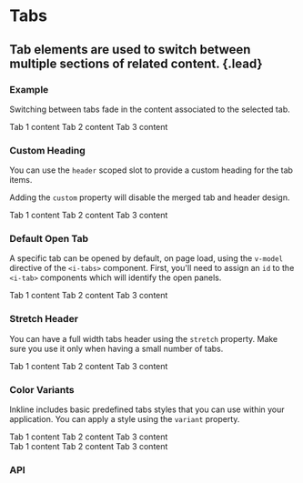 # Tabs
## Tab elements are used to switch between multiple sections of related content. {.lead}

### Example
Switching between tabs fade in the content associated to the selected tab. 

<i-code-preview title="Tabs Example">

<i-tabs>
    <i-tab title="Tab 1">
        Tab 1 content
    </i-tab>
    <i-tab title="Tab 2">
        Tab 2 content
    </i-tab>
    <i-tab title="Tab 3">
        Tab 3 content
    </i-tab>
</i-tabs>

<template slot="html">

~~~html
<i-tabs>
    <i-tab title="Tab 1">
        Tab 1 content
    </i-tab>
    <i-tab title="Tab 2">
        Tab 2 content
    </i-tab>
    <i-tab title="Tab 3">
        Tab 3 content
    </i-tab>
</i-tabs>
~~~

</template>
</i-code-preview>

### Custom Heading
You can use the `header` scoped slot to provide a custom heading for the tab items. 

<i-alert variant="info" class="-code _margin-bottom-1">
    <template slot="icon"><i-icon icon="info" class="h4"></i-icon></template>
    <p>Adding the <code>custom</code> property will disable the merged tab and header design.</p>
</i-alert>

<i-code-preview title="Custom Tabs Heading">

<i-tabs custom>
    <template v-slot:header="{ tabs, active, setActive }">
        <ul class="list -inline">
            <li v-for="tab in tabs" :key="tab.id">
                <i-button :active="tab.id === active" @click="setActive(tab)" class="_margin-bottom-0">
                    {{ tab.title }}
                </i-button>
            </li>
        </ul>
    </template>
    <i-tab title="Tab 1">
        Tab 1 content
    </i-tab>
    <i-tab title="Tab 2">
        Tab 2 content
    </i-tab>
    <i-tab title="Tab 3">
        Tab 3 content
    </i-tab>
</i-tabs>

<template slot="html" v-pre>

~~~html
<i-tabs custom>
    <template v-slot:header="{ tabs, active, setActive }">
        <ul class="list -inline">
            <li v-for="tab in tabs" :key="tab.id">
                <i-button :active="tab.id === active" @click="setActive(tab)">
                    {{ tab.title }}
                </i-button>
            </li>
        </ul>
    </template>
    <i-tab title="Tab 1">
        Tab 1 content
    </i-tab>
    <i-tab title="Tab 2">
        Tab 2 content
    </i-tab>
    <i-tab title="Tab 3">
        Tab 3 content
    </i-tab>
</i-tabs>
~~~

</template>
</i-code-preview>

### Default Open Tab
A specific tab can be opened by default, on page load, using the `v-model` directive of the `<i-tabs>` component. First, you'll need to assign an `id` to the `<i-tab>` components which will identify the open panels.
 
 <i-code-preview title="Default Open Tab">

<i-tabs v-model="active">
    <i-tab id="tab-1" title="Tab 1">
        Tab 1 content
    </i-tab>
    <i-tab id="tab-2" title="Tab 2">
        Tab 2 content
    </i-tab>
    <i-tab id="tab-3" title="Tab 3">
        Tab 3 content
    </i-tab>
</i-tabs>

<template slot="html">

~~~html
<i-tabs v-model="active">
    <i-tab id="panel-1">
        <template slot="title">Tab 1</template>
        Tab 1 content
    </i-tab>
    <i-tab id="panel-2">
        <template slot="title">Tab 2</template>
        Tab 2 content
    </i-tab>
    <i-tab id="panel-3">
        <template slot="title">Tab 3</template>
        Tab 3 content
    </i-tab>
</i-tabs>
~~~

</template>
<template slot="js">

~~~js
export default {
    data () {
        return {
            active: ['tab-2']
        };
    }
}
~~~

</template>
</i-code-preview>

### Stretch Header
You can have a full width tabs header using the `stretch` property. Make sure you use it only when having a small number of tabs.

<i-code-preview title="Stretch Tabs Header Example">

<i-tabs stretch>
    <i-tab title="Tab 1">
        Tab 1 content
    </i-tab>
    <i-tab title="Tab 2">
        Tab 2 content
    </i-tab>
    <i-tab title="Tab 3">
        Tab 3 content
    </i-tab>
</i-tabs>

<template slot="html">

~~~html
<i-tabs stretch>
    <i-tab title="Tab 1">
        Tab 1 content
    </i-tab>
    <i-tab title="Tab 2">
        Tab 2 content
    </i-tab>
    <i-tab title="Tab 3">
        Tab 3 content
    </i-tab>
</i-tabs>
~~~

</template>
</i-code-preview>


### Color Variants
Inkline includes basic predefined tabs styles that you can use within your application. You can apply a style using the `variant` property.

<i-code-preview title="Tab Variants">

<i-tabs variant="light">
    <i-tab title="Tab 1">
        Tab 1 content
    </i-tab>
    <i-tab title="Tab 2">
        Tab 2 content
    </i-tab>
    <i-tab title="Tab 3">
        Tab 3 content
    </i-tab>
</i-tabs>

<div class="_margin-top-1">
    <i-tabs variant="dark">
        <i-tab title="Tab 1">
            Tab 1 content
        </i-tab>
        <i-tab title="Tab 2">
            Tab 2 content
        </i-tab>
        <i-tab title="Tab 3">
            Tab 3 content
        </i-tab>
    </i-tabs>
</div>

<template slot="html">

~~~html
<i-tabs variant="light">
    <i-tab title="Tab 1">
        Tab 1 content
    </i-tab>
    <i-tab title="Tab 2">
        Tab 2 content
    </i-tab>
    <i-tab title="Tab 3">
        Tab 3 content
    </i-tab>
</i-tabs>
~~~

~~~html
<i-tabs variant="dark">
    <i-tab title="Tab 1">
        Tab 1 content
    </i-tab>
    <i-tab title="Tab 2">
        Tab 2 content
    </i-tab>
    <i-tab title="Tab 3">
        Tab 3 content
    </i-tab>
</i-tabs>
~~~

~~~html
<i-tabs variant="unstyled">
    <i-tab title="Tab 1">
        Tab 1 content
    </i-tab>
    <i-tab title="Tab 2">
        Tab 2 content
    </i-tab>
    <i-tab title="Tab 3">
        Tab 3 content
    </i-tab>
</i-tabs>
~~~
</template>
</i-code-preview>


### API

<i-api-preview title="Tabs API" markup="i-tabs" expanded link="https://github.com/inkline/inkline/tree/master/packages/inkline/src/components/Tabs">
    <template slot="props">
        <i-table bordered responsive>
            <thead>
                <tr>
                    <th>Property</th>
                    <th>Description</th>
                    <th>Type</th>
                    <th>Accepted</th>
                    <th>Default</th>
                </tr>
            </thead>
            <tbody>
                <tr>
                    <td>custom</td>
                    <td>Sets the tabs to have a custom design.</td>
                    <td><code>Boolean</code></td>
                    <td><code>true</code>, <code>false</code></td>
                    <td><code>false</code></td>
                </tr>
                <tr>
                    <td>stretch</td>
                    <td>Sets the tabs header to be stretched across the whole tabs body width.</td>
                    <td><code>Boolean</code></td>
                    <td><code>true</code>, <code>false</code></td>
                    <td><code>false</code></td>
                </tr>
                <tr>
                    <td>value</td>
                    <td>Sets the default active tab. To be used together with the <code>v-model</code> directive.</td>
                    <td>String</td>
                    <td></td>
                    <td><code>null</code></td>
                </tr>
                <tr>
                    <td>variant</td>
                    <td>Sets the color variant of the tabs component.</td>
                    <td><code>String</code></td>
                    <td><code>light</code>, <code>dark</code>, <code>unstyled</code></td>
                    <td><code>light</code></td>
                </tr>
            </tbody>
        </i-table>
    </template>
    <template slot="slots">
        <i-table bordered responsive class="_margin-bottom-0">
            <thead>
                <tr>
                    <th>Name</th>
                    <th>Description</th>
                </tr>
            </thead>
            <tbody>
                <tr>
                    <td>default</td>
                    <td>Slot for tabs default content.</td>
                </tr>
                <tr>
                    <td>header</td>
                    <td>Scoped slot for tabs header.</td>
                </tr>
            </tbody>
        </i-table>
    </template>
    <template slot="events">
        <i-table bordered responsive class="_margin-bottom-0">
            <thead>
                <tr>
                    <th>Name</th>
                    <th>Description</th>
                    <th>Prototype</th>
                </tr>
            </thead>
            <tbody>
                <tr>
                    <td>input</td>
                    <td>Emitted when a tab is selected.</td>
                    <td><code>(active: String) => {}</code></td>
                </tr>
            </tbody>
        </i-table>
    </template>
</i-api-preview>

<i-api-preview title="Tab Item API" markup="i-tab" expanded link="https://github.com/inkline/inkline/tree/master/packages/inkline/src/components/Tab">
    <template slot="props">
        <i-table bordered responsive>
            <thead>
                <tr>
                    <th>Property</th>
                    <th>Description</th>
                    <th>Type</th>
                    <th>Accepted</th>
                    <th>Default</th>
                </tr>
            </thead>
            <tbody>
                <tr>
                    <td>title</td>
                    <td>Sets the title of the tab.</td>
                    <td><code>String</code></td>
                    <td></td>
                    <td></td>
                </tr>
                <tr>
                    <td>id</td>
                    <td>Sets the identifier of the tab.</td>
                    <td><code>String</code></td>
                    <td></td>
                    <td><code>tab-&lt;uid&gt;</code></td>
                </tr>
            </tbody>
        </i-table>
    </template>
    <template slot="slots">
        <i-table bordered responsive class="_margin-bottom-0">
            <thead>
                <tr>
                    <th>Name</th>
                    <th>Description</th>
                </tr>
            </thead>
            <tbody>
                <tr>
                    <td>default</td>
                    <td>Slot for tabdefault content.</td>
                </tr>
            </tbody>
        </i-table>
    </template>
</i-api-preview>
